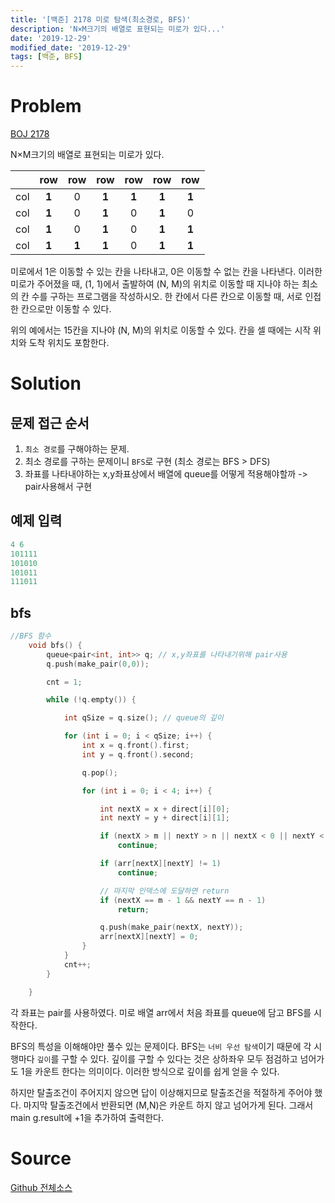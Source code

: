 ```yaml
---
title: '[백준] 2178 미로 탐색(최소경로, BFS)'
description: 'N×M크기의 배열로 표현되는 미로가 있다...'
date: '2019-12-29'
modified_date: '2019-12-29'
tags: [백준, BFS]
---
```


# Problem

[BOJ 2178](https://www.acmicpc.net/problem/2178)

N×M크기의 배열로 표현되는 미로가 있다.

|     |  row  |  row  |  row  |  row  |  row  |  row  |
| :-: | :---: | :---: | :---: | :---: | :---: | :---: |
| col | **1** |   0   | **1** | **1** | **1** | **1** |
| col | **1** |   0   | **1** |   0   | **1** |   0   |
| col | **1** |   0   | **1** |   0   | **1** | **1** |
| col | **1** | **1** | **1** |   0   | **1** | **1** |

미로에서 1은 이동할 수 있는 칸을 나타내고, 0은 이동할 수 없는 칸을 나타낸다. 이러한 미로가 주어졌을 때, (1, 1)에서 출발하여 (N, M)의 위치로 이동할 때 지나야 하는 최소의 칸 수를 구하는 프로그램을 작성하시오. 한 칸에서 다른 칸으로 이동할 때, 서로 인접한 칸으로만 이동할 수 있다.

위의 예에서는 15칸을 지나야 (N, M)의 위치로 이동할 수 있다. 칸을 셀 때에는 시작 위치와 도착 위치도 포함한다.

# Solution

## 문제 접근 순서

1. `최소 경로`를 구해야하는 문제.
2. 최소 경로를 구하는 문제이니 `BFS`로 구현 (최소 경로는 BFS > DFS)
3. 좌표를 나타내야하는 x,y좌표상에서 배열에 queue를 어떻게 적용해야할까 -> pair사용해서 구현

## 예제 입력

```cpp
4 6
101111
101010
101011
111011
```

## bfs

```cpp
//BFS 함수
	void bfs() {
		queue<pair<int, int>> q; // x,y좌표를 나타내기위해 pair사용
		q.push(make_pair(0,0));

		cnt = 1;

		while (!q.empty()) {

			int qSize = q.size(); // queue의 깊이

			for (int i = 0; i < qSize; i++) {
				int x = q.front().first;
				int y = q.front().second;

				q.pop();

				for (int i = 0; i < 4; i++) {

					int nextX = x + direct[i][0];
					int nextY = y + direct[i][1];

					if (nextX > m || nextY > n || nextX < 0 || nextY < 0)
						continue;

					if (arr[nextX][nextY] != 1)
						continue;

					// 마지막 인덱스에 도달하면 return
					if (nextX == m - 1 && nextY == n - 1)
						return;

					q.push(make_pair(nextX, nextY));
					arr[nextX][nextY] = 0;
				}
			}
			cnt++;
		}

	}
```

각 좌표는 pair를 사용하였다.
미로 배열 arr에서 처음 좌표를 queue에 담고 BFS를 시작한다.

BFS의 특성을 이해해야만 풀수 있는 문제이다. BFS는 `너비 우선 탐색`이기 때문에 각 시행마다 `깊이`를 구할 수 있다. 깊이를 구할 수 있다는 것은 상하좌우 모두 점검하고 넘어가도 1을 카운트 한다는 의미이다. 이러한 방식으로 깊이를 쉽게 얻을 수 있다.

하지만 탈출조건이 주어지지 않으면 답이 이상해지므로 탈출조건을 적절하게 주어야 했다. 마지막 탈출조건에서 반환되면 (M,N)은 카운트 하지 않고 넘어가게 된다. 그래서 main g.result에 +1을 추가하여 출력한다.

# Source

[Github 전체소스](https://github.com/MinByeongChan/myMBC/tree/master/Codetest/baekjoon/2178_Miro.cpp)
